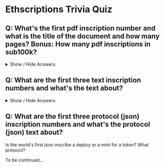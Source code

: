# Ethscriptions Trivia Quiz



## Q: What's the first pdf inscription number and what is the title of the document and how many pages? Bonus: How many pdf inscriptions in sub100k? 


<details>
<summary markdown="1">Show / Hide Answers</summary>

The first pdf inscription is no. 17123  (part of a collection / series 1 of 36).
see <https://github.com/s6ruby/rubidity/blob/master/programming-ethscriptions/pdfs/17123.pdf>

The title is "Ethereum: A Next-Generation Smart Contract and Decentralized Application Platform" and only one page ;-).

I found 36 pdfs in sub100kand and all are part of the series above. 
one inscription = one page. page 1 to 36 of the ethereum whitepaper.

</details>



## Q: What are the first three text inscription numbers and what's the text about?


<details>
<summary markdown="1">Show / Hide Answers</summary>

for no. 1 it's clear. it's the empty/nothing inscribe  `data:,`  @ 337.

for no. 2 & 3. (& 4.,.5. etc.)  there are multi-line auto glyphs maybe?

text inscribe no. 2 @ 10128 reads: 

```
.|.|.O..-.-.-.-.-.|.|.|.O.O.O.O..O.O.O.O.|.|.|.-.-.-.-.-..O.|.|.
|-.|.O|.O-.|..|.O-.O..|..-.O-.|..|.-O.-..|..O.-O.|..|.-O.|O.|.-|
..|-..|-.OO-..|...|..O-..O|..O-..-O..|O..-O..|...|..-OO.-|..-|..
||-...OO|....OO--...O|--...||-....-||...--|O...--OO....|OO...-||
..........O.OOOOO||-||--.-............-.--||-||OOOOO.O..........
OO.......-|||OO.......-|-|OOO......OOO|-|-.......OO|||-.......OO
.||O..--O..-||O..-|O..-||...-|O..O|-...||-..O|-..O||-..O--..O||.
..-O..-O.-O..|..|..-O.--O.-O..|..|..O-.O--.O-..|..|..O-.O-..O-..
-O.|..O.-.-..|.-O.|.-O.|.|..O.-..-.O..|.|.O-.|.O-.|..-.-.O..|.O-
.-O..-.-.|.|.-.|.|.O.O.|.O.O..-..-..O.O.|.O.O.|.|.-.|.|.-.-..O-.
-.O.O|.O-.|..-.O-.O.O|.O-.|-.-.OO.-.-|.-O.|O.O.-O.-..|.-O.|O.O.-
.|-..|-..|..|-..|-.O|..O|..O-..OO..-O..|O..|O.-|..-|..|..-|..-|.
-...O||....||.....||....O|-...OOOO...-|O....||.....||....||O...-
...OOO|||---.---.........OOOO||||||OOOO.........---.---|||OOO...
-||OOOO......--|-|OO.O.......-||||-.......O.OO|-|--......OOOO||-
...-O...-|O..-||O...|O...-|O..-||-..O|-...O|...O||-..O|-...O-...
-O.-O..|O.-|..-O.-O..|..-O..|O.--.O|..O-..|..O-.O-..|-.O|..O-.O-
.-..|.-..|.-..|.-..|....|....|....|....|....|..-.|..-.|..-.|..-.
|.|.|.|.|.O.|.O.O.O.O.|.O.O.O-O..O-O.O.O.|.O.O.O.O.|.O.|.|.|.|.|
.O..-.O-.O.O|.O..|..-.|-.|..-.O..O.-..|.-|.-..|..O.|O.O.-O.-..O.
|..O|..O-.O|...|..O-..|-..|..O|..|O..|..-|..-O..|...|O.-O..|O..|
..O||...OO|...OO|....O|-...O||....||O...-|O....|OO...|OO...||O..
||------..........||||||---..........---||||||..........------||
...--||-||OO.......---||||OOO......OOO||||---.......OO||-||--...
O....-|O..-|O...-|O...-|...-|O....O|-...|-...O|-...O|-..O|-....O
.-O.-|..|O..|O.-O..|..-|..|O.-O..O-.O|..|-..|..O-.O|..O|..|-.O-.
O.|..O.-..|.-O.|..O.|.-O.|.-O.|..|.O-.|.O-.|.O..|.O-.|..-.O..|.O
...
```

text inscribe no. 3 @  10132 reads:

```
OOOOOOO||||||||||||||||||||||||||||||||||||||||||||||||||-------
O..-|...|...|O..-O..-OO.-|O..|O..-|..-|O.--O..-O..-|...|...|O..-
O.|.|.|.|.-.-O-O.O.O.|.|.|.-.-O-O-O.O.|.|.|.-.-.-O-O.O.|.|.|.|.-
O-.O|..|-.O-..|-.O|..|..O-..|..||..|..O-..|..|-.O|..O-.O|..|-.O-
O||||--...........OOOO||--............OO||----...........OO||||-
O...-|O..-|O...-OO..-|...--O...||...-OO...|O..--O...-|O..-|O...-
O.|.-O.O.|..O.O.-....|.-..O.|.-O-O.|.-..O.|....O.-.-..|.-.-O.|.-
|..|..O..|..|-.|..|..|..|..|..|..|..|..|..|..|..|.O|..|..-..|..|
|||-.....OO|--....OOO||--.....OO--.....OO||---....OO|--.....O|||
|....-||O....||O....||O....-|O....-|O....-||....-||....-||O....|
|.-O.|..O.-..|.-O.|..|..O.-..|.-O.|..O.-..|..|.-O.|..O.-..|.-O.|
|..-.O..|..|.O-.|.O-.|.O-.|..-.O-.O..|.O-.|.O-.|.O-.|..|..-.O..|
||-...O|-....O||....O|-....O||....||-....O|-....||-....O|-...O||
|OO....--||OO......--||......--||OO......||OO......--||OO....--|
|.-|..O..|.-|..O..|..|.-|..|..|..|..|..|O.|..|..-..|O.|..-..|O.|
|.O-.-.|.O-.|.O.O-O-.|.O..-.|.O..-.|.O..-.|.O-O-.-.|.O-.|.O.O-.|
|-...O-...O|...O|-..O|-..O|-...O-...O|-..O|-..O|-...|-...O-...O|
|OOO.O.........-----|||OOOO..........----|||OOOOO.........-.---|
|..|O..|O.|O..|O.-O..|..-O..|..-O..|..-O..|..-O.-|..-|.-|..-|..|
|.O.O...O..-.-.-.-.|.|.O.|.O.O-..O-.-.|.-.|.|.O.O.O.O..-...-.-.|
|-..O-..O|..O-..O|..O|-..O-..O|..|-..O-..O|-..|-..O-..|-..O-..O|
|O||O||||||||||||||||||||||||||||||||||||||||||||||||||||||-||-|
|O..|...|O..-|..-|..-|...|O..-|..|O..-|...|O..|O..|O..-|...|..-|
...
```

see for all 
<https://github.com/s6ruby/rubidity/raw/master/programming-ethscriptions/sub100k.txt>

now let's exclude all texts >1k (bytes) and for no. 2. & 3. gets you:

text inscribe (sub1k) no. 2 @ 11423 reads: `Hello, world!`

text inscribe (sub1k) no. 3 @ 11460 reads: `gm`

see for all <https://github.com/s6ruby/rubidity/raw/master/programming-ethscriptions/sub100k_sub1k.txt>

and for reference the (anaylitics) script -> <https://github.com/s6ruby/rubidity/blob/master/programming-ethscriptions/sub100k_text.rb>


</details>



## Q: What are the first three protocol (json) inscription numbers and what's the protocol (json) text about?

Is the world's first json inscribe a deploy or a mint for a token? What protocol?



To be continued...
